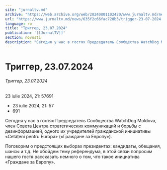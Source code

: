 ```yaml
---
site: "jurnaltv.md"
archive: "https://web.archive.org/web/20240801102420/www.jurnaltv.md/news/635f2c66fac728b3/trigger-23-07-2024.html"
url: "https://www.jurnaltv.md/news/635f2c66fac728b3/trigger-23-07-2024.html"
language: ro
title: "Триггер, 23.07.2024"
publication: '[[JurnalTV]]'
section: novosti
description: "Сегодня у нас в гостях Председатель Сообщества WatchDog Moldova, член Совета Центра стратегических коммуникаций и борьбы с дезинформацией, одного их учредителей гражданской инициативы «Cetățeni pentru Europa» («Граждане за Европу»)."
---
```


# Триггер, 23.07.2024

###### Триггер, 23.07.2024

23 iulie 2024, 21: 57691

- 23 iulie 2024, 21: 57
- 691

Сегодня у нас в гостях Председатель Сообщества WatchDog Moldova, член Совета Центра стратегических коммуникаций и борьбы с дезинформацией, одного их учредителей гражданской инициативы «Cetățeni pentru Europa» («Граждане за Европу»).

Поговорим о предстоящих выборах президентах: кандидаты, обещания, шансы и т.д. Не обойдем тему референдума, в этой связи попросим нашего гостя рассказать немного о том, что такое инициатива «Граждане за Европу».